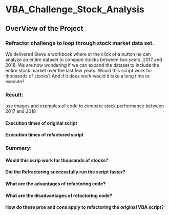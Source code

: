 # VBA_Challenge_Stock_Analysis

## OverView of the Project

### Refractor challenge to loop through stock market data set.
We delivered Steve a workbook where at the click of a button he can analyze an entire dataset to compare stocks between two years, 2017 and 2018. We are now wondering if we can expand the dataset to include the entire stock market over the last few years. Would this script work for thousands of stocks? And if it does work would it take a long time to execute?

### Result:

use images and examples of code to compare stock performance between 2017 and 2018

#### Execution times of original script



#### Execution times of refactored script 



### Summary:

#### Would this scrip work for thousands of stocks?



#### Did the Refractoring successfully run the script faster?


#### What are the advantages of refactoring code?


#### What are the disadvantages of refactoring code?

#### How do these pros and cons apply to refactoring the original VBA script?


